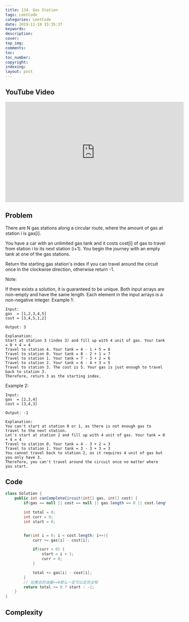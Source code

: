 ```yaml
---
title: 134. Gas Station
tags: LeetCode
categories: LeetCode
date: 2019-11-10 15:35:37
keywords:
description:
cover:
top_img:
comments:
toc:
toc_number:
copyright:
indexing:
layout: post
---
```


## YouTube Video

<iframe width="560" height="315" src="https://www.youtube.com/embed/bkXokc5hh14" frameborder="0" allow="accelerometer; autoplay; encrypted-media; gyroscope; picture-in-picture" allowfullscreen></iframe>

## Problem

There are N gas stations along a circular route, where the amount of gas at station i is gas[i].

You have a car with an unlimited gas tank and it costs cost[i] of gas to travel from station i to its next station (i+1). You begin the journey with an empty tank at one of the gas stations.

Return the starting gas station's index if you can travel around the circuit once in the clockwise direction, otherwise return -1.

Note:

If there exists a solution, it is guaranteed to be unique.
Both input arrays are non-empty and have the same length.
Each element in the input arrays is a non-negative integer.
Example 1:

```
Input:
gas  = [1,2,3,4,5]
cost = [3,4,5,1,2]

Output: 3

Explanation:
Start at station 3 (index 3) and fill up with 4 unit of gas. Your tank = 0 + 4 = 4
Travel to station 4. Your tank = 4 - 1 + 5 = 8
Travel to station 0. Your tank = 8 - 2 + 1 = 7
Travel to station 1. Your tank = 7 - 3 + 2 = 6
Travel to station 2. Your tank = 6 - 4 + 3 = 5
Travel to station 3. The cost is 5. Your gas is just enough to travel back to station 3.
Therefore, return 3 as the starting index.
```

Example 2:

```
Input:
gas  = [2,3,4]
cost = [3,4,3]

Output: -1

Explanation:
You can't start at station 0 or 1, as there is not enough gas to travel to the next station.
Let's start at station 2 and fill up with 4 unit of gas. Your tank = 0 + 4 = 4
Travel to station 0. Your tank = 4 - 3 + 2 = 3
Travel to station 1. Your tank = 3 - 3 + 3 = 3
You cannot travel back to station 2, as it requires 4 unit of gas but you only have 3.
Therefore, you can't travel around the circuit once no matter where you start.
```

## Code

```java
class Solution {
    public int canCompleteCircuit(int[] gas, int[] cost) {
        if(gas == null || cost == null || gas.length == 0 || cost.length == 0) return -1;

        int total = 0;
        int curr = 0;
        int start = 0;


        for(int i = 0; i < cost.length; i++){
            curr += gas[i] - cost[i];

            if(curr < 0) {
                start = i + 1;
                curr = 0;
            }

            total += gas[i] - cost[i];
        }
        // 如果总的油量>=0那么一定可以走完全程
        return total >= 0 ? start : -1;
    }
}
```

## Complexity
